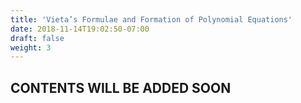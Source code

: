 ```yaml
---
title: 'Vieta’s Formulae and Formation of Polynomial Equations'
date: 2018-11-14T19:02:50-07:00
draft: false
weight: 3
---
```

## CONTENTS WILL BE ADDED SOON